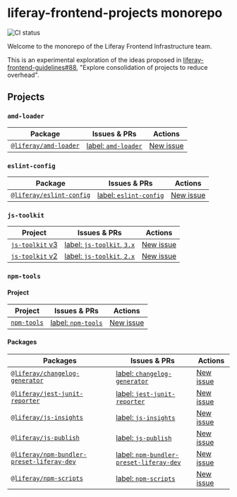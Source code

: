 # liferay-frontend-projects monorepo

![CI status](https://github.com/liferay/liferay-frontend-projects/workflows/ci/badge.svg)

Welcome to the monorepo of the Liferay Frontend Infrastructure team.

This is an experimental exploration of the ideas proposed in [liferay-frontend-guidelines#88](https://github.com/liferay/liferay-frontend-guidelines/issues/88), "Explore consolidation of projects to reduce overhead".

## Projects

### `amd-loader`

| Package                                        | Issues & PRs                                                                                                                 | Actions                                                                                                               |
| ---------------------------------------------- | ---------------------------------------------------------------------------------------------------------------------------- | --------------------------------------------------------------------------------------------------------------------- |
| [`@liferay/amd-loader`](./projects/amd-loader) | [label: `amd-loader`](https://github.com/liferay/liferay-frontend-projects/issues?q=is%3Aissue+is%3Aopen+label%3Aamd-loader) | [New issue](https://github.com/liferay/liferay-frontend-projects/issues/new?labels=amd-loader&template=amd-loader.md) |

### `eslint-config`

| Package                                              | Issues & PRs                                                                                                                       | Actions                                                                                                                     |
| ---------------------------------------------------- | ---------------------------------------------------------------------------------------------------------------------------------- | --------------------------------------------------------------------------------------------------------------------------- |
| [`@liferay/eslint-config`](./projects/eslint-config) | [label: `eslint-config`](https://github.com/liferay/liferay-frontend-projects/issues?q=is%3Aissue+is%3Aopen+label%3Aeslint-config) | [New issue](https://github.com/liferay/liferay-frontend-projects/issues/new?labels=eslint-config&template=eslint-config.md) |

### `js-toolkit`

| Project                                              | Issues & PRs                                                                                                                                    | Actions                                                                                            |
| ---------------------------------------------------- | ----------------------------------------------------------------------------------------------------------------------------------------------- | -------------------------------------------------------------------------------------------------- |
| [`js-toolkit` v3](./projects/js-toolkit)             | [label: `js-toolkit`, `3.x`](https://github.com/liferay/liferay-frontend-projects/issues?q=is%3Aissue+is%3Aopen+label%3Ajs-toolkit+label%3A3.x) | [New issue](https://github.com/liferay/liferay-frontend-projects/issues/new?labels=js-toolkit,3.x) |
| [`js-toolkit` v2](./maintenance/projects/js-toolkit) | [label: `js-toolkit`, `2.x`](https://github.com/liferay/liferay-frontend-projects/issues?q=is%3Aissue+is%3Aopen+label%3Ajs-toolkit+label%3A2.x) | [New issue](https://github.com/liferay/liferay-frontend-projects/issues/new?labels=js-toolkit,2.x) |

### `npm-tools`

#### Project

| Project                             | Issues & PRs                                                                                                               | Actions                                                                                       |
| ----------------------------------- | -------------------------------------------------------------------------------------------------------------------------- | --------------------------------------------------------------------------------------------- |
| [`npm-tools`](./projects/npm-tools) | [label: `npm-tools`](https://github.com/liferay/liferay-frontend-projects/issues?q=is%3Aissue+is%3Aopen+label%3Anpm-tools) | [New issue](https://github.com/liferay/liferay-frontend-projects/issues/new?labels=npm-tools) |

#### Packages

| Packages                                                                                                  | Issues & PRs                                                                                                                                                         | Actions                                                                                                                                                                    |
| --------------------------------------------------------------------------------------------------------- | -------------------------------------------------------------------------------------------------------------------------------------------------------------------- | -------------------------------------------------------------------------------------------------------------------------------------------------------------------------- |
| [`@liferay/changelog-generator`](./projects/npm-tools/packages/changelog-generator)                       | [label: `changelog-generator`](https://github.com/liferay/liferay-frontend-projects/issues?q=is%3Aissue+is%3Aopen+label%3Achangelog-generator)                       | [New issue](https://github.com/liferay/liferay-frontend-projects/issues/new?labels=npm-tools%2C+changelog-generator&template=changelog-generator.md)                       |
| [`@liferay/jest-junit-reporter`](./projects/npm-tools/packages/jest-junit-reporter)                       | [label: `jest-junit-reporter`](https://github.com/liferay/liferay-frontend-projects/issues?q=is%3Aissue+is%3Aopen+label%3Ajest-junit-reporter)                       | [New issue](https://github.com/liferay/liferay-frontend-projects/issues/new?labels=npm-tools%2C+jest-junit-reporter&template=jest-junit-reporter.md)                       |
| [`@liferay/js-insights`](./projects/npm-tools/packages/js-insights)                                       | [label: `js-insights`](https://github.com/liferay/liferay-frontend-projects/issues?q=is%3Aissue+is%3Aopen+label%3Ajs-insights)                                       | [New issue](https://github.com/liferay/liferay-frontend-projects/issues/new?labels=npm-tools%2C+js-insights&template=js-insights.md)                                       |
| [`@liferay/js-publish`](./projects/npm-tools/packages/js-publish)                                         | [label: `js-publish`](https://github.com/liferay/liferay-frontend-projects/issues?q=is%3Aissue+is%3Aopen+label%3Ajs-publish)                                         | [New issue](https://github.com/liferay/liferay-frontend-projects/issues/new?labels=npm-tools%2C+js-publish&template=js-publish.md)                                         |
| [`@liferay/npm-bundler-preset-liferay-dev`](./projects/npm-tools/packages/npm-bundler-preset-liferay-dev) | [label: `npm-bundler-preset-liferay-dev`](https://github.com/liferay/liferay-frontend-projects/issues?q=is%3Aissue+is%3Aopen+label%3Anpm-bundler-preset-liferay-dev) | [New issue](https://github.com/liferay/liferay-frontend-projects/issues/new?labels=npm-tools%2C+npm-bundler-preset-liferay-dev&template=npm-bundler-preset-liferay-dev.md) |
| [`@liferay/npm-scripts`](./projects/npm-tools/packages/npm-scripts)                                       | [label: `npm-scripts`](https://github.com/liferay/liferay-frontend-projects/issues?q=is%3Aissue+is%3Aopen+label%3Anpm-scripts)                                       | [New issue](https://github.com/liferay/liferay-frontend-projects/issues/new?labels=npm-tools%2C+npm-scripts&template=npm-scripts.md)                                       |
